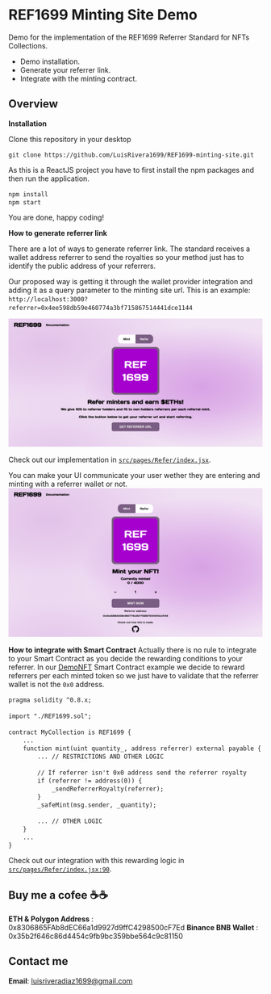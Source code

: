 # REF1699 Minting Site Demo

Demo for the implementation of the REF1699 Referrer Standard for NFTs Collections.
- Demo installation. 
- Generate your referrer link.
- Integrate with the minting contract.

## Overview
**Installation**

Clone this repository in your desktop

    git clone https://github.com/LuisRivera1699/REF1699-minting-site.git

As this is a ReactJS project you have to first install the npm packages and then run the application.

    npm install
    npm start

You are done, happy coding! 

**How to generate referrer link**

There are a lot of ways to generate referrer link. The standard receives a wallet address referrer to send the royalties so your method just has to identify the public address of your referrers.

Our proposed way is getting it through the wallet provider integration and adding it as a query parameter to the minting site url. This is an example: `http://localhost:3000?referrer=0x4ee598db59e460774a3bf715867514441dce1144`

![Get referrer link](https://raw.githubusercontent.com/LuisRivera1699/REF1699-minting-site/main/public/refer.png)

Check out our implementation in [`src/pages/Refer/index.jsx`](https://github.com/LuisRivera1699/REF1699-minting-site/blob/main/src/pages/Refer/index.jsx).

You can make your UI communicate your user wether they are entering and minting with a referrer wallet or not.
![Referrer minting](https://raw.githubusercontent.com/LuisRivera1699/REF1699-minting-site/main/public/mint.png)

**How to integrate with Smart Contract**
Actually there is no rule to integrate to your Smart Contract as you decide the rewarding conditions to your referrer. In our [DemoNFT](https://github.com/LuisRivera1699/REF1699-standard) Smart Contract example we decide to reward referrers per each minted token so we just have to validate that the referrer wallet is not the `0x0` address.

    pragma solidity ^0.8.x;
    
    import "./REF1699.sol";
    
    contract MyCollection is REF1699 {
	    ...
	    function mint(uint quantity_, address referrer) external payable {
		    ... // RESTRICTIONS AND OTHER LOGIC
		    
		    // If referrer isn't 0x0 address send the referrer royalty
		    if (referrer != address(0)) {
			    _sendReferrerRoyalty(referrer);
			}
			_safeMint(msg.sender, _quantity);
			
		    ... // OTHER LOGIC
	    }
	    ...
    }
Check out our integration with this rewarding logic in [`src/pages/Refer/index.jsx:90`](https://github.com/LuisRivera1699/REF1699-minting-site/blob/42826113a0f7be600394ed9061ce0374750d46bb/src/pages/Mint/index.jsx#L90).

## Buy me a cofee ☕☕
**ETH & Polygon Address** : 
0x8306865FAb8dEC66a1d9927d9ffC4298500cF7Ed
**Binance BNB Wallet** : 
0x35b2f646c86d4454c9fb9bc359bbe564c9c81150
## Contact me
**Email**: luisriveradiaz1699@gmail.com
